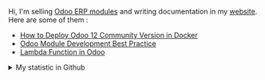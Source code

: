 Hi, I'm selling [Odoo ERP modules](https://apps.odoo.com/apps/browse?repo_maintainer_id=276647) and writing documentation in my [website](https://altela.net). Here are some of them :
<!-- BLOG-POST-LIST:START -->
- [How to Deploy Odoo 12 Community Version in Docker](https://www.altela.net/2023/08/how-to-deploy-odoo-12-community-version.html)
- [Odoo Module Development Best Practice](https://www.altela.net/2023/08/odoo-module-development-best-practice.html)
- [Lambda Function in Odoo](https://www.altela.net/2023/08/lambda-function-in-odoo.html)
<!-- BLOG-POST-LIST:END -->


<details>
    <summary>My statistic in Github</summary>
<div>

<br />

[![wakatime](https://wakatime.com/badge/user/38f68e85-6cc9-4ac7-986a-ffee8908ce8b.svg)](https://wakatime.com/@38f68e85-6cc9-4ac7-986a-ffee8908ce8b)

<img height="154" src="https://github-readme-stats.vercel.app/api?username=altela&count_private=true&theme=github_dark&hide_border=true&show_icons=true&include_all_commits=true&hide_rank=false&custom_title=Activity%20On%20GitHub" />
  
<img height="154" src="https://github-readme-stats.vercel.app/api/top-langs/?username=altela&layout=compact&theme=github_dark&&langs_count=10&hide_border=true&custom_title=Repository's%20Composition%20Languages" />
</div>
    
<!--START_SECTION:waka-->

```txt
Python             17 hrs 24 mins  █████████████▓░░░░░░░░░░░   54.06 %
XML                12 hrs 51 mins  ██████████░░░░░░░░░░░░░░░   39.97 %
Text               1 hr 20 mins    █░░░░░░░░░░░░░░░░░░░░░░░░   04.17 %
Markdown           17 mins         ▒░░░░░░░░░░░░░░░░░░░░░░░░   00.92 %
GitIgnore file     4 mins          ░░░░░░░░░░░░░░░░░░░░░░░░░   00.25 %
```

<!--END_SECTION:waka-->

</details>

<!-- Waka documentation : https://medium.com/@JakenH/show-off-your-coding-stats-on-your-github-profile-using-wakatime-ce3ceb1063b5 -->
